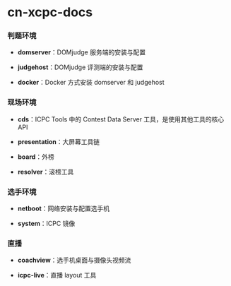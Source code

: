 # cn-xcpc-docs

### 判题环境

- **domserver**：DOMjudge 服务端的安装与配置

- **judgehost**：DOMjudge 评测端的安装与配置

- **docker**：Docker 方式安装 domserver 和 judgehost

### 现场环境

- **cds**：ICPC Tools 中的 Contest Data Server 工具，是使用其他工具的核心 API

- **presentation**：大屏幕工具链

- **board**：外榜

- **resolver**：滚榜工具

### 选手环境

- **netboot**：网络安装与配置选手机

- **system**：ICPC 镜像

### 直播

- **coachview**：选手机桌面与摄像头视频流

- **icpc-live**：直播 layout 工具
